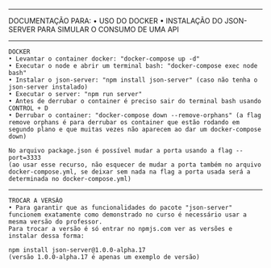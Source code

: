 -----------------------------------------------------------------

DOCUMENTAÇÃO PARA: 
    • USO DO DOCKER 
    • INSTALAÇÃO DO JSON-SERVER PARA SIMULAR O CONSUMO DE UMA API

-----------------------------------------------------------------

    DOCKER
    • Levantar o container docker: "docker-compose up -d"
    • Executar o node e abrir um terminal bash: "docker-compose exec node bash"
    • Instalar o json-server: "npm install json-server" (caso não tenha o json-server instalado)
    • Executar o server: "npm run server"
    • Antes de derrubar o container é preciso sair do terminal bash usando CONTROL + D
    • Derrubar o container: "docker-compose down --remove-orphans" (a flag remove orphans é para derrubar os container que estão rodando em segundo plano e que muitas vezes não aparecem ao dar um docker-compose down)

    No arquivo package.json é possível mudar a porta usando a flag --port=3333
    (ao usar esse recurso, não esquecer de mudar a porta também no arquivo docker-compose.yml, se deixar sem nada na flag a porta usada será a determinada no docker-compose.yml)

-----------------------------------------------------------------

    TROCAR A VERSÃO
    • Para garantir que as funcionalidades do pacote "json-server" funcionem exatamente como demonstrado no curso é necessário usar a mesma versão do professor.
    Para trocar a versão é só entrar no npmjs.com ver as versões e instalar dessa forma:

    npm install json-server@1.0.0-alpha.17
    (versão 1.0.0-alpha.17 é apenas um exemplo de versão)